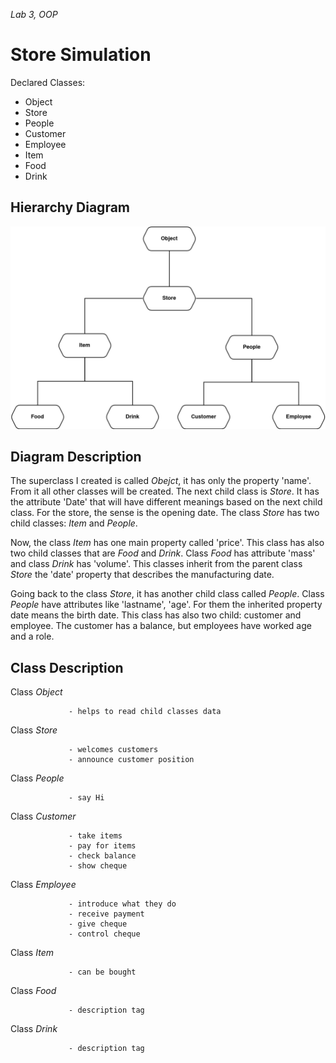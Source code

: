 *Lab 3, OOP*

# Store Simulation

Declared Classes:
* Object
* Store
* People
* Customer
* Employee
* Item
* Food
* Drink

## Hierarchy Diagram
<p align="center">
  <img src="Diagram.png" width="600">
</p>

## Diagram Description
The superclass I created is called *Obejct*, it has only the property 'name'. From it all other classes will be created. The next child class is *Store*. It has the attribute 'Date' that will have different meanings based on the next child class. For the store, the sense is the opening date. The class *Store* has two child classes: *Item* and *People*.  

Now, the class *Item* has one main property called 'price'. This class has also two child classes that are *Food* and *Drink*. Class *Food* has attribute 'mass' and class *Drink* has 'volume'. This classes inherit from the parent class *Store* the 'date' property that describes the manufacturing date.

Going back to the class *Store*, it has another child class called *People*. Class *People* have attributes like 'lastname', 'age'. For them the inherited property date means the birth date. This class has also two child: customer and employee. The customer has a balance, but employees have worked age and a role.

## Class Description 
Class *Object*   

                 - helps to read child classes data
Class *Store*    
                 
                 - welcomes customers
                 - announce customer position
Class *People*   
                 
                 - say Hi
Class *Customer* 
                 
                 - take items
                 - pay for items
                 - check balance
                 - show cheque
Class *Employee* 
                 
                 - introduce what they do
                 - receive payment
                 - give cheque
                 - control cheque
Class *Item*     
                  
                 - can be bought
Class *Food*    
                 
                 - description tag
Class *Drink*    
                  
                 - description tag
